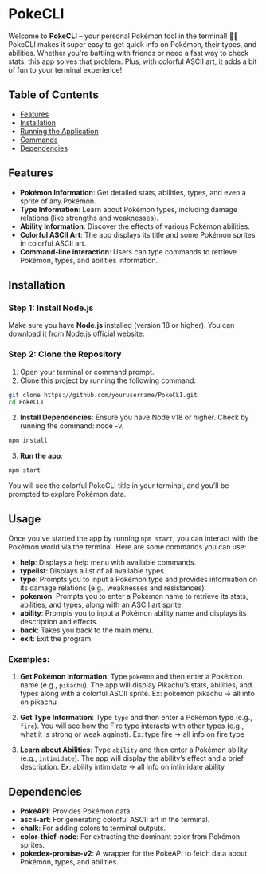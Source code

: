 # PokeCLI

Welcome to **PokeCLI** – your personal Pokémon tool in the terminal! 🚀🌟 PokeCLI makes it super easy to get quick info on Pokémon, their types, and abilities. Whether you're battling with friends or need a fast way to check stats, this app solves that problem. Plus, with colorful ASCII art, it adds a bit of fun to your terminal experience!

## Table of Contents

- [Features](#features)
- [Installation](#installation)
- [Running the Application](#running-the-application)
- [Commands](#commands)
- [Dependencies](#dependencies)

## Features

- **Pokémon Information**: Get detailed stats, abilities, types, and even a sprite of any Pokémon.
- **Type Information**: Learn about Pokémon types, including damage relations (like strengths and weaknesses).
- **Ability Information**: Discover the effects of various Pokémon abilities.
- **Colorful ASCII Art**: The app displays its title and some Pokémon sprites in colorful ASCII art.
- **Command-line interaction**: Users can type commands to retrieve Pokémon, types, and abilities information.

## Installation

### Step 1: Install Node.js

Make sure you have **Node.js** installed (version 18 or higher). You can download it from [Node.js official website](https://nodejs.org/).

### Step 2: Clone the Repository

1. Open your terminal or command prompt.
2. Clone this project by running the following command:
```bash
git clone https://github.com/yourusername/PokeCLI.git
cd PokeCLI
```
2. **Install Dependencies**: Ensure you have Node v18 or higher. Check by running the command: node -v.
```bash
npm install
```
3. **Run the app**:
```bash
npm start
```
You will see the colorful PokeCLI title in your terminal, and you’ll be prompted to explore Pokémon data.

## Usage

Once you've started the app by running `npm start`, you can interact with the Pokémon world via the terminal. Here are some commands you can use:

- **help**: Displays a help menu with available commands.
- **typelist**: Displays a list of all available types.
- **type**: Prompts you to input a Pokémon type and provides information on its damage relations (e.g., weaknesses and resistances).
- **pokemon**: Prompts you to enter a Pokémon name to retrieve its stats, abilities, and types, along with an ASCII art sprite.
- **ability**: Prompts you to input a Pokémon ability name and displays its description and effects.
- **back**: Takes you back to the main menu.
- **exit**: Exit the program.

### Examples:

1. **Get Pokémon Information**:
   Type `pokemon` and then enter a Pokémon name (e.g., `pikachu`). The app will display Pikachu’s stats, abilities, and types along with a colorful ASCII sprite. Ex: pokemon pikachu -> all info on pikachu

2. **Get Type Information**:
   Type `type` and then enter a Pokémon type (e.g., `fire`). You will see how the Fire type interacts with other types (e.g., what it is strong or weak against). Ex: type fire -> all info on fire type

3. **Learn about Abilities**:
   Type `ability` and then enter a Pokémon ability (e.g., `intimidate`). The app will display the ability’s effect and a brief description. Ex: ability intimidate -> all info on intimidate ability

## Dependencies

- **PokéAPI**: Provides Pokémon data.
- **ascii-art**: For generating colorful ASCII art in the terminal.
- **chalk**: For adding colors to terminal outputs.
- **color-thief-node**: For extracting the dominant color from Pokémon sprites.
- **pokedex-promise-v2**: A wrapper for the PokéAPI to fetch data about Pokémon, types, and abilities.

